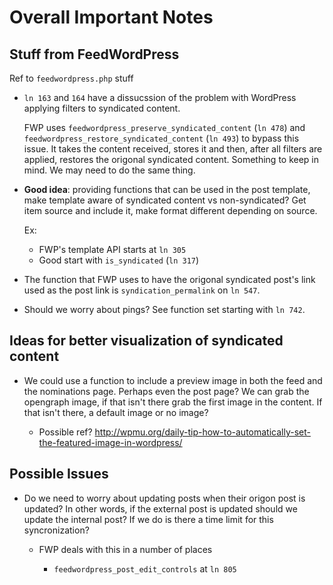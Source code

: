 Overall Important Notes
========================

Stuff from FeedWordPress
------------------------

Ref to `feedwordpress.php` stuff
- 	`ln 163` and `164` have a dissucssion of the problem with WordPress applying filters to syndicated content.
	
	FWP uses `feedwordpress_preserve_syndicated_content` (`ln 478`) and `feedwordpress_restore_syndicated_content` (`ln 493`) to bypass this issue. It takes the content received, stores it and then, after all filters are applied, restores the origonal syndicated content. Something to keep in mind. We may need to do the same thing. 
	
-	**Good idea**: providing functions that can be used in the post template, make template aware of syndicated content vs non-syndicated? Get item source and include it, make format different depending on source. 

	Ex:
	*	FWP's template API starts at `ln 305`
	*	Good start with `is_syndicated` (`ln 317`)
	
-	The function that FWP uses to have the origonal syndicated post's link used as the post link is `syndication_permalink` on `ln 547`.

-	Should we worry about pings? See function set starting with `ln 742`.



Ideas for better visualization of syndicated content
----------------------------------------------------

-	We could use a function to include a preview image in both the feed and the nominations page. Perhaps even the post page? We can grab the opengraph image, if that isn't there grab the first image in the content. If that isn't there, a default image or no image?

	*	Possible ref? http://wpmu.org/daily-tip-how-to-automatically-set-the-featured-image-in-wordpress/
	
	
Possible Issues
---------------

-	Do we need to worry about updating posts when their origon post is updated? In other words, if the external post is updated should we update the internal post? If we do is there a time limit for this syncronization? 

	*	FWP deals with this in a number of places
	
		+ `feedwordpress_post_edit_controls` at `ln 805`